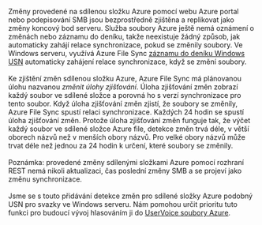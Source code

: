 Změny provedené na sdílenou složku Azure pomocí webu Azure portal nebo podepisování SMB jsou bezprostředně zjištěna a replikovat jako změny koncový bod serveru. Služba soubory Azure ještě nemá oznámení o změnách nebo záznamu do deníku, takže neexistuje žádný způsob, jak automaticky zahájí relace synchronizace, pokud se změnily soubory. Ve Windows serveru, využívá Azure File Sync [záznamu do deníku Windows USN](https://msdn.microsoft.com/library/windows/desktop/aa363798.aspx) automaticky zahájení relace synchronizace, když se změní soubory.<br /><br /> Ke zjištění změn sdílenou složku Azure, Azure File Sync má plánovanou úlohu nazvanou *změnit úlohy zjišťování*. Úloha zjišťování změn zobrazí každý soubor ve sdílené složce a porovná ho s verzí synchronizace pro tento soubor. Když úloha zjišťování změn zjistí, že soubory se změnily, Azure File Sync spustí relaci synchronizace. Každých 24 hodin se spustí úloha zjišťování změn. Protože úloha zjišťování změn funguje tak, že výčet každý soubor ve sdílené složce Azure file, detekce změn trvá déle, v větší oborech názvů než v menších obory názvů. Pro velké obory názvů může trvat déle než jednou za 24 hodin k určení, které soubory se změnily.<br /><br />
Poznámka: provedené změny sdílenými složkami Azure pomocí rozhraní REST nemá nikoli aktualizaci, čas poslední změny SMB a se projeví jako změnu synchronizace. <br /><br />
Jsme se s touto přidávání detekce změn pro sdílené složky Azure podobný USN pro svazky ve Windows serveru. Nám pomohou určit prioritu tuto funkci pro budoucí vývoj hlasováním ji do [UserVoice soubory Azure](https://feedback.azure.com/forums/217298-storage/category/180670-files).
